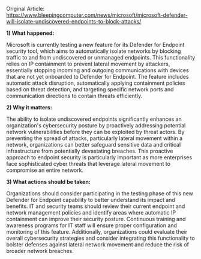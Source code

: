 Original Article: https://www.bleepingcomputer.com/news/microsoft/microsoft-defender-will-isolate-undiscovered-endpoints-to-block-attacks/

**1) What happened:**

Microsoft is currently testing a new feature for its Defender for Endpoint security tool, which aims to automatically isolate networks by blocking traffic to and from undiscovered or unmanaged endpoints. This functionality relies on IP containment to prevent lateral movement by attackers, essentially stopping incoming and outgoing communications with devices that are not yet onboarded to Defender for Endpoint. The feature includes automatic attack disruption, automatically applying containment policies based on threat detection, and targeting specific network ports and communication directions to contain threats efficiently.

**2) Why it matters:**

The ability to isolate undiscovered endpoints significantly enhances an organization's cybersecurity posture by proactively addressing potential network vulnerabilities before they can be exploited by threat actors. By preventing the spread of attacks, particularly lateral movement within a network, organizations can better safeguard sensitive data and critical infrastructure from potentially devastating breaches. This proactive approach to endpoint security is particularly important as more enterprises face sophisticated cyber threats that leverage lateral movement to compromise an entire network.

**3) What actions should be taken:**

Organizations should consider participating in the testing phase of this new Defender for Endpoint capability to better understand its impact and benefits. IT and security teams should review their current endpoint and network management policies and identify areas where automatic IP containment can improve their security posture. Continuous training and awareness programs for IT staff will ensure proper configuration and monitoring of this feature. Additionally, organizations could evaluate their overall cybersecurity strategies and consider integrating this functionality to bolster defenses against lateral network movement and reduce the risk of broader network breaches.
